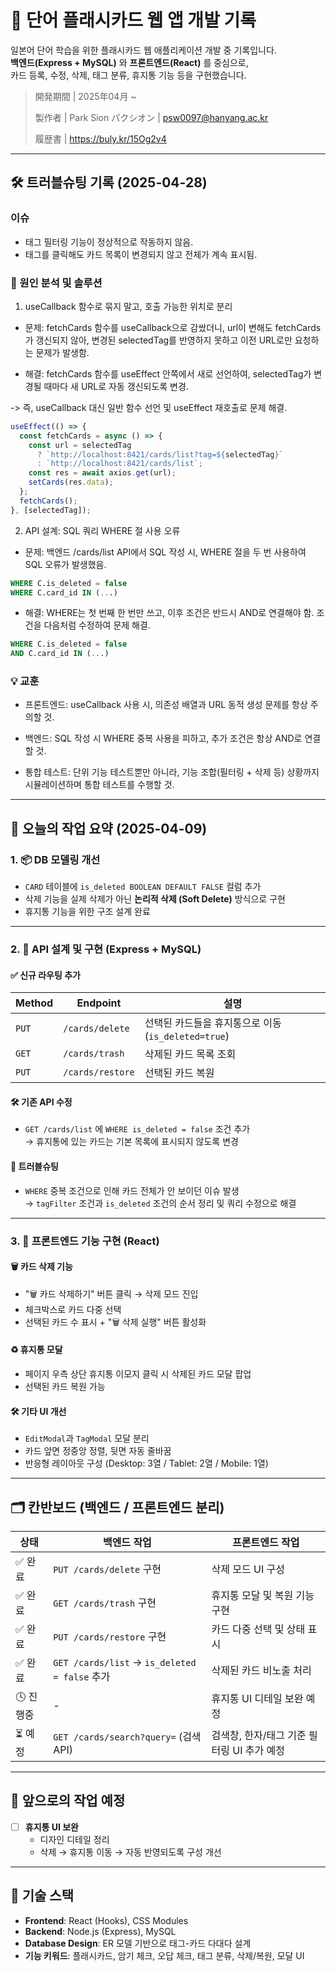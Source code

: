 # 📘 단어 플래시카드 웹 앱 개발 기록

일본어 단어 학습을 위한 플래시카드 웹 애플리케이션 개발 중 기록입니다.  
**백엔드(Express + MySQL)** 와 **프론트엔드(React)** 를 중심으로,  
카드 등록, 수정, 삭제, 태그 분류, 휴지통 기능 등을 구현했습니다.

> 開発期間 | 2025年04月 ~ 
> 
> 製作者 | Park Sion パクシオン | psw0097@hanyang.ac.kr
>
> 履歴書 | https://buly.kr/15Og2v4

---
## 🛠️ 트러블슈팅 기록 (2025-04-28)
### 이슈
- 태그 필터링 기능이 정상적으로 작동하지 않음.
- 태그를 클릭해도 카드 목록이 변경되지 않고 전체가 계속 표시됨.

### 🧩 원인 분석 및 솔루션
1. useCallback 함수로 묶지 말고, 호출 가능한 위치로 분리

- 문제: 
fetchCards 함수를 useCallback으로 감쌌더니, url이 변해도 fetchCards가 갱신되지 않아,
변경된 selectedTag를 반영하지 못하고 이전 URL로만 요청하는 문제가 발생함.

- 해결: 
fetchCards 함수를 useEffect 안쪽에서 새로 선언하여, selectedTag가 변경될 때마다
새 URL로 자동 갱신되도록 변경.

-> 즉, useCallback 대신 일반 함수 선언 및 useEffect 재호출로 문제 해결.

```javascript
useEffect(() => {    
  const fetchCards = async () => {
    const url = selectedTag
      ? `http://localhost:8421/cards/list?tag=${selectedTag}`
      : `http://localhost:8421/cards/list`;
    const res = await axios.get(url);
    setCards(res.data);
  };
  fetchCards();
}, [selectedTag]);
```

2. API 설계: SQL 쿼리 WHERE 절 사용 오류

- 문제: 
백엔드 /cards/list API에서 SQL 작성 시,
WHERE 절을 두 번 사용하여 SQL 오류가 발생했음.

```sql
WHERE C.is_deleted = false
WHERE C.card_id IN (...)
```

- 해결: 
WHERE는 첫 번째 한 번만 쓰고, 이후 조건은 반드시 AND로 연결해야 함.
조건을 다음처럼 수정하여 문제 해결.

```sql
WHERE C.is_deleted = false
AND C.card_id IN (...)
```

### 💡 교훈
- 프론트엔드: useCallback 사용 시, 의존성 배열과 URL 동적 생성 문제를 항상 주의할 것.

- 백엔드: SQL 작성 시 WHERE 중복 사용을 피하고, 추가 조건은 항상 AND로 연결할 것.

- 통합 테스트: 단위 기능 테스트뿐만 아니라, 기능 조합(필터링 + 삭제 등) 상황까지 시뮬레이션하며 통합 테스트를 수행할 것.
---

## 🔧 오늘의 작업 요약 (2025-04-09)

### 1. 📦 DB 모델링 개선

- `CARD` 테이블에 `is_deleted BOOLEAN DEFAULT FALSE` 컬럼 추가
- 삭제 기능을 실제 삭제가 아닌 **논리적 삭제 (Soft Delete)** 방식으로 구현
- 휴지통 기능을 위한 구조 설계 완료

---

### 2. 🔌 API 설계 및 구현 (Express + MySQL)

#### ✅ 신규 라우팅 추가

| Method | Endpoint                | 설명                      |
|--------|-------------------------|---------------------------|
| `PUT`  | `/cards/delete`         | 선택된 카드들을 휴지통으로 이동 (`is_deleted=true`) |
| `GET`  | `/cards/trash`          | 삭제된 카드 목록 조회    |
| `PUT`  | `/cards/restore`        | 선택된 카드 복원         |

#### 🛠 기존 API 수정

- `GET /cards/list` 에 `WHERE is_deleted = false` 조건 추가  
→ 휴지통에 있는 카드는 기본 목록에 표시되지 않도록 변경

#### 🐛 트러블슈팅

- `WHERE` 중복 조건으로 인해 카드 전체가 안 보이던 이슈 발생  
→ `tagFilter` 조건과 `is_deleted` 조건의 순서 정리 및 쿼리 수정으로 해결

---

### 3. 🎨 프론트엔드 기능 구현 (React)

#### 🗑️ 카드 삭제 기능
- "🗑️ 카드 삭제하기" 버튼 클릭 → 삭제 모드 진입
- 체크박스로 카드 다중 선택
- 선택된 카드 수 표시 + "🗑️ 삭제 실행" 버튼 활성화

#### ♻️ 휴지통 모달
- 페이지 우측 상단 휴지통 이모지 클릭 시 삭제된 카드 모달 팝업
- 선택된 카드 복원 가능

#### 🛠 기타 UI 개선
- `EditModal`과 `TagModal` 모달 분리
- 카드 앞면 정중앙 정렬, 뒷면 자동 줄바꿈
- 반응형 레이아웃 구성 (Desktop: 3열 / Tablet: 2열 / Mobile: 1열)

---

## 🗂️ 칸반보드 (백엔드 / 프론트엔드 분리)

| 상태 | 백엔드 작업                                  | 프론트엔드 작업                             |
|------|---------------------------------------------|--------------------------------------------|
| ✅ 완료 | `PUT /cards/delete` 구현                        | 삭제 모드 UI 구성                             |
| ✅ 완료 | `GET /cards/trash` 구현                         | 휴지통 모달 및 복원 기능 구현                  |
| ✅ 완료 | `PUT /cards/restore` 구현                       | 카드 다중 선택 및 상태 표시                    |
| ✅ 완료 | `GET /cards/list` → `is_deleted = false` 추가 | 삭제된 카드 비노출 처리                        |
| 🕓 진행중 | -                                           | 휴지통 UI 디테일 보완 예정                     |
| ⏳ 예정 | `GET /cards/search?query=` (검색 API)         | 검색창, 한자/태그 기준 필터링 UI 추가 예정     |

---

## 🔮 앞으로의 작업 예정

- [ ] **휴지통 UI 보완**
  - 디자인 디테일 정리
  - 삭제 → 휴지통 이동 → 자동 반영되도록 구성 개선

---

## 📌 기술 스택

- **Frontend**: React (Hooks), CSS Modules
- **Backend**: Node.js (Express), MySQL
- **Database Design**: ER 모델 기반으로 태그-카드 다대다 설계
- **기능 키워드**: 플래시카드, 암기 체크, 오답 체크, 태그 분류, 삭제/복원, 모달 UI
